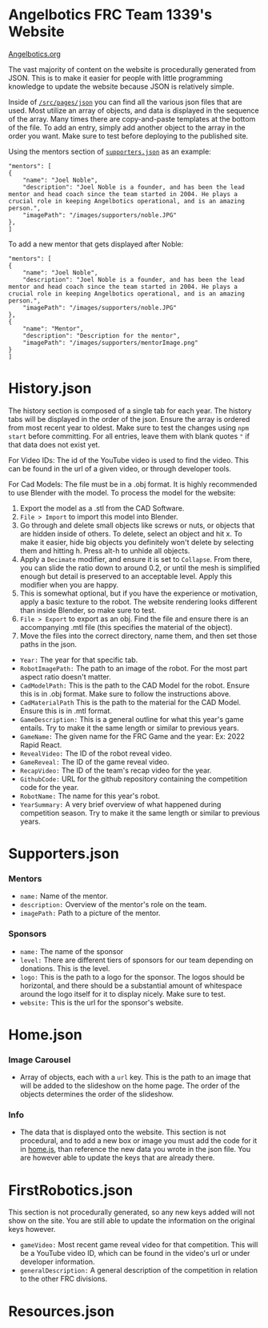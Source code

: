 # Angelbotics FRC Team 1339's Website

[Angelbotics.org](https://angelbotics.org)

The vast majority of content on the website is procedurally generated from JSON. This is to make it easier for people
with little programming knowledge to update the website because JSON is relatively simple.

Inside of [`/src/pages/json`](./angelbotics-website/src/pages/json) you can find all the various json files that are
used. Most utilize an array of objects, and data is displayed in the sequence of the array. Many times there are
copy-and-paste templates at the bottom of the file. To add an entry, simply add another object to the array in the order
you want. Make sure to test before deploying to the published site.

Using the mentors section of [`supporters.json`](./angelbotics-website/src/pages/json/supporters.json) as an example:

    "mentors": [
    {
        "name": "Joel Noble",
        "description": "Joel Noble is a founder, and has been the lead mentor and head coach since the team started in 2004. He plays a crucial role in keeping Angelbotics operational, and is an amazing person.",
        "imagePath": "/images/supporters/noble.JPG"
    },
    ]

To add a new mentor that gets displayed after Noble:

    "mentors": [
    {
        "name": "Joel Noble",
        "description": "Joel Noble is a founder, and has been the lead mentor and head coach since the team started in 2004. He plays a crucial role in keeping Angelbotics operational, and is an amazing person.",
        "imagePath": "/images/supporters/noble.JPG"
    },
    {
        "name": "Mentor",
        "description": "Description for the mentor",
        "imagePath": "/images/supporters/mentorImage.png"
    }
    ]

# History.json

The history section is composed of a single tab for each year. The history tabs will be displayed in the order of the
json. Ensure the array is ordered from most recent year to oldest. Make sure to test the changes using `npm start`
before committing. For all entries, leave them with blank quotes `"` if that data does not exist yet.

For Video IDs: The id of the YouTube video is used to find the video. This can be found in the url of a given video, or
through developer tools.

For Cad Models: The file must be in a .obj format. It is highly recommended to use Blender with the model. To process
the model for the website:

1. Export the model as a .stl from the CAD Software.
2. `File > Import` to import this model into Blender.
3. Go through and delete small objects like screws or nuts, or objects that are hidden inside of others. To delete,
   select an object and hit x. To make it easier, hide big objects you definitely won't delete by selecting them and
   hitting h. Press alt-h to unhide all objects.
4. Apply a `Decimate` modifier, and ensure it is set to `Collapse`. From there, you can slide the ratio down to around
   0.2, or until the mesh is simplified enough but detail is preserved to an acceptable level. Apply this modifier when
   you are happy.
5. This is somewhat optional, but if you have the experience or motivation, apply a basic texture to the robot. The
   website rendering looks different than inside Blender, so make sure to test.
6. `File > Export` to export as an obj. Find the file and ensure there is an accompanying .mtl file (this specifies the
   material of the object).
7. Move the files into the correct directory, name them, and then set those paths in the json.

- `Year:` The year for that specific tab.
- `RobotImagePath:` The path to an image of the robot. For the most part aspect ratio doesn't matter.
- `CadModelPath:` This is the path to the CAD Model for the robot. Ensure this is in .obj format. Make sure to follow
  the instructions above.
- `CadMaterialPath` This is the path to the material for the CAD Model. Ensure this is in .mtl format.
- `GameDescription:` This is a general outline for what this year's game entails. Try to make it the same length or
  similar to previous years.
- `GameName:` The given name for the FRC Game and the year: Ex: 2022 Rapid React.
- `RevealVideo:` The ID of the robot reveal video.
- `GameReveal:` The ID of the game reveal video.
- `RecapVideo:` The ID of the team's recap video for the year.
- `GithubCode:` URL for the github repository containing the competition code for the year.
- `RobotName:` The name for this year's robot.
- `YearSummary:` A very brief overview of what happened during competition season. Try to make it the same length or
  similar to previous years.

# Supporters.json

### Mentors

- `name:` Name of the mentor.
- `description:` Overview of the mentor's role on the team.
- `imagePath:` Path to a picture of the mentor.

### Sponsors

- `name:` The name of the sponsor
- `level:` There are different tiers of sponsors for our team depending on donations. This is the level.
- `logo:` This is the path to a logo for the sponsor. The logos should be horizontal, and there should be a substantial
  amount of whitespace around the logo itself for it to display nicely. Make sure to test.
- `website:` This is the url for the sponsor's website.

# Home.json

### Image Carousel

- Array of objects, each with a `url` key. This is the path to an image that will be added to the slideshow on the home
  page. The order of the objects determines the order of the slideshow.

### Info

- The data that is displayed onto the website. This section is not procedural, and to add a new box or image you must
  add the code for it in [home.js](./angelbotics-website/src/pages/home.js), than reference the new data you wrote in
  the json file. You are however able to update the keys that are already there.

# FirstRobotics.json

This section is not procedurally generated, so any new keys added will not show on the site. You are still able to
update the information on the original keys however.

- `gameVideo:` Most recent game reveal video for that competition. This will be a YouTube video ID, which can be found
  in the video's url or under developer information.
- `generalDescription:` A general description of the competition in relation to the other FRC divisions. 


# Resources.json

